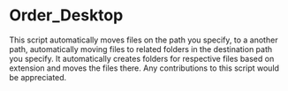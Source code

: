 # Order_Desktop

This script automatically moves files on the path you specify, to a another path, automatically moving files to related folders in the destination path you specify. It automatically creates folders for respective files based on extension and moves the files there. Any contributions to this script would be appreciated.
